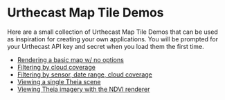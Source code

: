 # Urthecast Map Tile Demos

Here are a small collection of Urthecast Map Tile Demos that can be used as
inspiration for creating your own applications. You will be prompted for your
Urthecast API key and secret when you load them the first time.

* [Rendering a basic map w/ no options](https://jsfiddle.net/gh/get/library/pure/urthecast/urthecast-map-tile-demos/tree/master/basic-map)
* [Filtering by cloud coverage](https://jsfiddle.net/gh/get/library/pure/urthecast/urthecast-map-tile-demos/tree/master/filter-by-cloud-coverage)
* [Filtering by sensor, date range, cloud coverage](https://jsfiddle.net/gh/get/library/pure/urthecast/urthecast-map-tile-demos/tree/master/filter-by-sensor)
* [Viewing a single Theia scene](https://jsfiddle.net/gh/get/library/pure/urthecast/urthecast-map-tile-demos/tree/master/view-single-scene)
* [Viewing Theia imagery with the NDVI renderer](https://jsfiddle.net/gh/get/library/pure/urthecast/urthecast-map-tile-demos/tree/master/render-ndvi)
